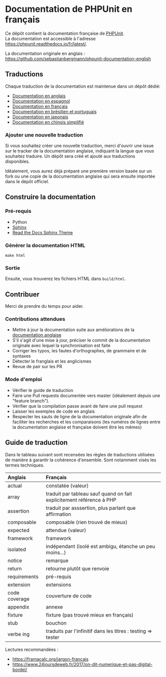 
# Documentation de PHPUnit en français

Ce dépôt contient la documentation française de [PHPUnit](https://phpunit.de/).  
La documentation est accessible à l'adresse https://phpunit.readthedocs.io/fr/latest/.

La documentation originale en anglais : https://github.com/sebastianbergmann/phpunit-documentation-english

## Traductions

Chaque traduction de la documentation est maintenue dans un dépôt 
dédié:

* [Documentation en anglais](https://github.com/sebastianbergmann/phpunit-documentation-english)
* [Documentation en espagnol](https://github.com/sebastianbergmann/phpunit-documentation-spanish)
* [Documentation en français](https://github.com/sebastianbergmann/phpunit-documentation-french)
* [Documentation en brésilien et portuguais](https://github.com/sebastianbergmann/phpunit-documentation-brazilian-portuguese)
* [Documentation en japonais](https://github.com/sebastianbergmann/phpunit-documentation-japanese)
* [Documentation en chinois simplifié](https://github.com/sebastianbergmann/phpunit-documentation-chinese)

### Ajouter une nouvelle traduction

Si vous souhaitez créer une nouvelle traduction, merci d'ouvrir une issue sur le
tracker de la documentation anglaise, indiquant la langue que vous souhaitez 
traduire. Un dépôt sera créé et ajouté aux traductions disponibles.

Idéalement, vous aurez déjà préparé une première version basée sur un fork ou
une copie de la documentation anglaise qui sera ensuite importée dans le
dépôt officiel.

## Construire la documentation

### Pré-requis

- Python
- [Sphinx](http://www.sphinx-doc.org/)
- [Read the Docs Sphinx Theme](https://github.com/rtfd/sphinx_rtd_theme)

### Générer la documentation HTML

    make html

### Sortie

Ensuite, vous trouverez les fichiers HTML dans `build/html`.

## Contribuer

Merci de prendre du temps pour aider.

### Contributions attendues

 * Mettre à jour la documentation suite aux améliorations de la [documentation anglaise](https://github.com/sebastianbergmann/phpunit-documentation-english)
 * S'il s'agit d'une mise à jour, préciser le commit de la documentation originale avec lequel la synchronisation est faite
 * Corriger les typos, les fautes d'orthographes, de grammaire et de syntaxes
 * Détecter le franglais et les anglicismes
 * Revue de pair sur les PR

### Mode d'emploi

 * Vérifier le guide de traduction 
 * Faire une Pull requests documentée vers master (idéalement depuis une "feature branch").
 * Vérifier que la compilation passe avant de faire une pull request 
 * Laisser les exemples de code en anglais
 * Respecter les sauts de ligne de la documentation originale afin de faciliter les recherches et les comparaisons (les numéros de lignes entre la documentation anglaise et française doivent être les mêmes)

## Guide de traduction

Dans le tableau suivant sont recensées les règles de traductions utilisées de manière à garantir la cohérence d'ensemble.
Sont notamment visés les termes techniques.

| Anglais       | Français                                                                  |
| :------------ | :------------------------------------------------------------------------ |
| actual        | constatée (valeur)                                                        |
| array         | traduit par tableau sauf quand on fait explicitement référence à PHP      |
| assertion     | traduit par asssertion, plus parlant que affirmation                      |
| composable    | composable (rien trouvé de mieux)                                         |
| expected      | attendue (valeur)                                                         |
| framework     | framework                                                                 |
| isolated      | indépendant (isolé est ambigu, étanche un peu moins...)                   |
| notice        | remarque                                                                  |
| return        | retourne plutôt que renvoie                                               |
| requirements  | pré-requis                                                                |
| extension     | extensions                                                                |
| code coverage | couverture de code                                                        |
| appendix      | annexe                                                                    |
| fixture       | fixture (pas trouvé mieux en français)                                    |
| stub          | bouchon                                                                   |
| verbe ing     | traduits par l'infinitif dans les titres : testing => tester              |


Lectures recommandées : 

 - https://framacalc.org/jargon-francais 
 - https://www.24joursdeweb.fr/2017/on-dit-numerique-et-pas-digital-bordel/ 
